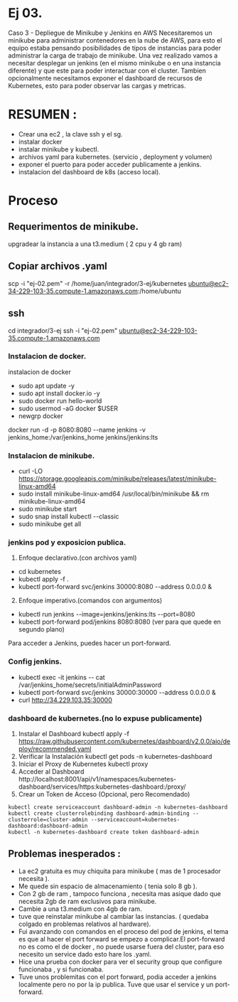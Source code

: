 # Ej 03.

Caso 3 - Depliegue de Minikube y Jenkins en AWS
Necesitaremos un minikube para administrar contenedores en la nube de AWS, para esto el equipo estaba pensando posibilidades de tipos
de instancias para poder administrar la carga de trabajo de minikube.
Una vez realizado vamos a necesitar desplegar un jenkins (en el mismo minikube o en una instancia diferente) y que este para poder
interactuar con el cluster.
Tambien opcionalmente necesitamos exponer el dashboard de recursos de Kubernetes, esto para poder observar las cargas y metricas.

# RESUMEN :
- Crear una ec2 , la clave ssh y el sg.
- instalar docker
- instalar minikube y kubectl.
- archivos yaml para kubernetes. (servicio , deployment y volumen)
- exponer el puerto para poder acceder publicamente a jenkins.
- instalacion del dashboard de k8s (acceso local).

# Proceso

## Requerimentos de minikube.
upgradear la instancia a una t3.medium ( 2 cpu y 4 gb ram)

## Copiar archivos .yaml
scp -i "ej-02.pem" -r /home/juan/integrador/3-ej/kubernetes ubuntu@ec2-34-229-103-35.compute-1.amazonaws.com:/home/ubuntu

## ssh
cd integrador/3-ej
ssh -i "ej-02.pem" ubuntu@ec2-34-229-103-35.compute-1.amazonaws.com

### Instalacion de docker.
instalacion de docker
- sudo apt update -y
- sudo apt install docker.io -y
- sudo docker run hello-world
- sudo usermod -aG docker $USER
- newgrp docker

docker run -d -p 8080:8080 --name jenkins -v jenkins_home:/var/jenkins_home jenkins/jenkins:lts

### Instalacion de minikube.
- curl -LO https://storage.googleapis.com/minikube/releases/latest/minikube-linux-amd64
- sudo install minikube-linux-amd64 /usr/local/bin/minikube && rm minikube-linux-amd64
- sudo minikube start
- sudo snap install kubectl --classic
- sudo minikube get all

### jenkins pod y exposicion publica.

1. Enfoque declarativo.(con archivos yaml)
- cd kubernetes
- kubectl apply -f .
- kubectl port-forward svc/jenkins 30000:8080 --address 0.0.0.0 &
2. Enfoque imperativo.(comandos con argumentos)
- kubectl run jenkins --image=jenkins/jenkins:lts --port=8080
- kubectl port-forward pod/jenkins 8080:8080 (ver para que quede en segundo plano)

Para acceder a Jenkins, puedes hacer un port-forward.

### Config jenkins.

- kubectl exec -it jenkins -- cat /var/jenkins_home/secrets/initialAdminPassword
- kubectl port-forward svc/jenkins 30000:30000 --address 0.0.0.0 &
- curl http://34.229.103.35:30000


### dashboard de kubernetes.(no lo expuse publicamente)
1. Instalar el Dashboard
kubectl apply -f https://raw.githubusercontent.com/kubernetes/dashboard/v2.0.0/aio/deploy/recommended.yaml
2. Verificar la Instalación
kubectl get pods -n kubernetes-dashboard
3. Iniciar el Proxy de Kubernetes
kubectl proxy
4. Acceder al Dashboard
http://localhost:8001/api/v1/namespaces/kubernetes-dashboard/services/https:kubernetes-dashboard:/proxy/
5. Crear un Token de Acceso (Opcional, pero Recomendado)
```
kubectl create serviceaccount dashboard-admin -n kubernetes-dashboard
kubectl create clusterrolebinding dashboard-admin-binding --clusterrole=cluster-admin --serviceaccount=kubernetes-dashboard:dashboard-admin
kubectl -n kubernetes-dashboard create token dashboard-admin
```




## Problemas inesperados : 
- La ec2 gratuita es muy chiquita para minikube ( mas de 1 procesador necesita ).
- Me quede sin espacio de almacenamiento ( tenia solo 8 gb ).
- Con 2 gb de ram , tampoco funciona , necesita mas asique dado que necesita 2gb de ram exclusivos para minikube.
- Cambie a una t3.medium con 4gb de ram.
- tuve que reinstalar minikube al cambiar las instancias. ( quedaba colgado en problemas relativos al hardware).
- Fui avanzando con comandos en el proceso del pod de jenkins, el tema es que al hacer el port forward se empezo a complicar.El port-forward no es como el de docker , no puede usarse fuera del cluster, para eso necesito un service dado esto hare los .yaml.
- Hice una prueba con docker para ver el security group que configure funcionaba , y si funcionaba.
- Tuve unos problemitas con el port forward, podia acceder a jenkins localmente pero no por la ip publica. Tuve que usar el service y un port-forward.

